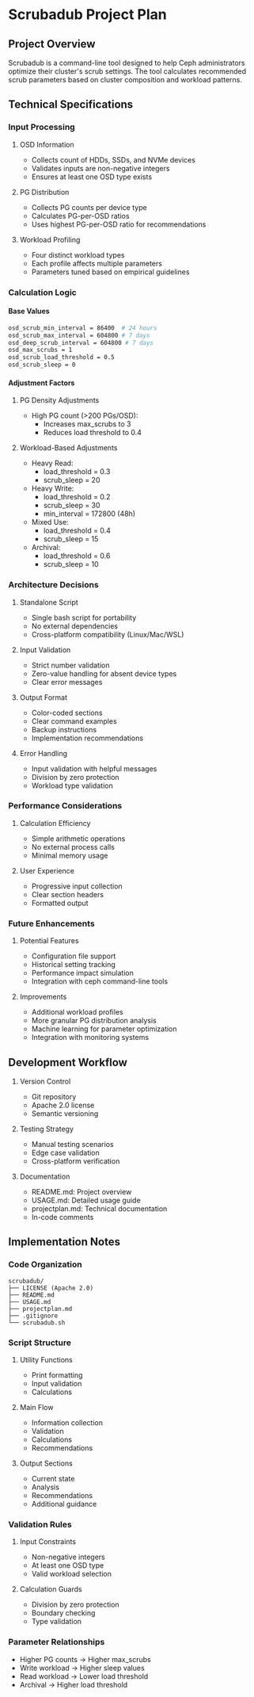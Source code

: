 # Scrubadub Project Plan

## Project Overview
Scrubadub is a command-line tool designed to help Ceph administrators optimize their cluster's scrub settings. The tool calculates recommended scrub parameters based on cluster composition and workload patterns.

## Technical Specifications

### Input Processing
1. OSD Information
   - Collects count of HDDs, SSDs, and NVMe devices
   - Validates inputs are non-negative integers
   - Ensures at least one OSD type exists

2. PG Distribution
   - Collects PG counts per device type
   - Calculates PG-per-OSD ratios
   - Uses highest PG-per-OSD ratio for recommendations

3. Workload Profiling
   - Four distinct workload types
   - Each profile affects multiple parameters
   - Parameters tuned based on empirical guidelines

### Calculation Logic

#### Base Values
```bash
osd_scrub_min_interval = 86400  # 24 hours
osd_scrub_max_interval = 604800 # 7 days
osd_deep_scrub_interval = 604800 # 7 days
osd_max_scrubs = 1
osd_scrub_load_threshold = 0.5
osd_scrub_sleep = 0
```

#### Adjustment Factors
1. PG Density Adjustments
   - High PG count (>200 PGs/OSD):
     * Increases max_scrubs to 3
     * Reduces load threshold to 0.4

2. Workload-Based Adjustments
   - Heavy Read:
     * load_threshold = 0.3
     * scrub_sleep = 20
   - Heavy Write:
     * load_threshold = 0.2
     * scrub_sleep = 30
     * min_interval = 172800 (48h)
   - Mixed Use:
     * load_threshold = 0.4
     * scrub_sleep = 15
   - Archival:
     * load_threshold = 0.6
     * scrub_sleep = 10

### Architecture Decisions

1. Standalone Script
   - Single bash script for portability
   - No external dependencies
   - Cross-platform compatibility (Linux/Mac/WSL)

2. Input Validation
   - Strict number validation
   - Zero-value handling for absent device types
   - Clear error messages

3. Output Format
   - Color-coded sections
   - Clear command examples
   - Backup instructions
   - Implementation recommendations

4. Error Handling
   - Input validation with helpful messages
   - Division by zero protection
   - Workload type validation

### Performance Considerations

1. Calculation Efficiency
   - Simple arithmetic operations
   - No external process calls
   - Minimal memory usage

2. User Experience
   - Progressive input collection
   - Clear section headers
   - Formatted output

### Future Enhancements

1. Potential Features
   - Configuration file support
   - Historical setting tracking
   - Performance impact simulation
   - Integration with ceph command-line tools

2. Improvements
   - Additional workload profiles
   - More granular PG distribution analysis
   - Machine learning for parameter optimization
   - Integration with monitoring systems

## Development Workflow

1. Version Control
   - Git repository
   - Apache 2.0 license
   - Semantic versioning

2. Testing Strategy
   - Manual testing scenarios
   - Edge case validation
   - Cross-platform verification

3. Documentation
   - README.md: Project overview
   - USAGE.md: Detailed usage guide
   - projectplan.md: Technical documentation
   - In-code comments

## Implementation Notes

### Code Organization
```
scrubadub/
├── LICENSE (Apache 2.0)
├── README.md
├── USAGE.md
├── projectplan.md
├── .gitignore
└── scrubadub.sh
```

### Script Structure
1. Utility Functions
   - Print formatting
   - Input validation
   - Calculations

2. Main Flow
   - Information collection
   - Validation
   - Calculations
   - Recommendations

3. Output Sections
   - Current state
   - Analysis
   - Recommendations
   - Additional guidance

### Validation Rules
1. Input Constraints
   - Non-negative integers
   - At least one OSD type
   - Valid workload selection

2. Calculation Guards
   - Division by zero protection
   - Boundary checking
   - Type validation

### Parameter Relationships
- Higher PG counts → Higher max_scrubs
- Write workload → Higher sleep values
- Read workload → Lower load threshold
- Archival → Higher load threshold
